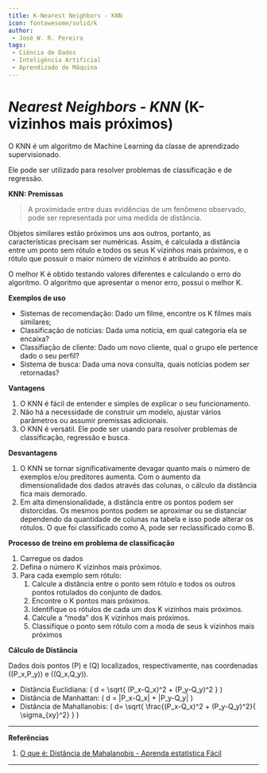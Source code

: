 ```yaml
---
title: K-Nearest Neighbors - KNN
icon: fontawesome/solid/k
author:
 - José W. R. Pereira
tags:
 - Ciência de Dados
 - Inteligência Artificial
 - Aprendizado de Máquina
---
```



# *Nearest Neighbors - KNN* (K-vizinhos mais próximos)

O KNN é um algoritmo de Machine Learning da classe de aprendizado supervisionado. 

Ele pode ser utilizado para resolver problemas de classificação e de regressão.

**KNN: Premissas**
> A proximidade entre duas evidências de um fenômeno observado, pode ser representada por uma medida de distância.

Objetos similares estão próximos uns aos outros, portanto, as características precisam ser numéricas. Assim, é calculada a distância entre um ponto sem rótulo e todos os seus K vizinhos mais próximos, e o rótulo que possuir o maior número de vizinhos é atribuído ao ponto. 

O melhor K é obtido testando valores diferentes e calculando o erro do algoritmo. O algoritmo que apresentar o menor erro, possui o melhor K.


**Exemplos de uso**

- Sistemas de recomendação: Dado um filme, encontre os K filmes mais similares;
- Classificação de notícias: Dada uma notícia, em qual categoria ela se encaixa?
- Classifiação de cliente: Dado um novo cliente, qual o grupo ele pertence dado o seu perfil?
- Sistema de busca: Dada uma nova consulta, quais notícias podem ser retornadas?


**Vantagens**

1. O KNN é fácil de entender e simples de explicar o seu funcionamento.
2. Não há a necessidade de construir um modelo, ajustar vários parâmetros ou assumir premissas adicionais.
3. O KNN é versátil. Ele pode ser usando para resolver problemas de classificação, regressão e busca.


**Desvantagens**

1. O KNN se tornar significativamente devagar quanto mais o número de exemplos e/ou preditores aumenta. Com o aumento da dimensionalidade dos dados através das colunas, o cálculo da distância fica mais demorado.
2. Em alta dimensionalidade, a distância entre os pontos podem ser distorcidas. Os mesmos pontos podem se aproximar ou se distanciar dependendo da quantidade de colunas na tabela e isso pode alterar os rótulos. O que foi classificado como A, pode ser reclassificado como B.


**Processo de treino em problema de classificação**

1. Carregue os dados
2. Defina o número K vizinhos mais próximos.
3. Para cada exemplo sem rótulo:
      1. Calcule a distância entre o ponto sem rótulo e todos os outros pontos rotulados do conjunto de dados.
      2. Encontre o K pontos mais próximos.
      3. Identifique os rótulos de cada um dos K vizinhos mais próximos.
      4. Calcule a “moda” dos K vizinhos mais próximos.
      5. Classifique o ponto sem rótulo com a moda de seus k vizinhos
mais próximos

**Cálculo de Distância**

Dados dois pontos \(P\) e \(Q\) localizados, respectivamente, nas coordenadas \((P_x,P_y)\) e \((Q_x,Q_y)\).

- Distância Euclidiana: \( d = \sqrt{ (P_x-Q_x)^2 + (P_y-Q_y)^2 } \)
- Distância de Manhattan: \( d = |P_x-Q_x| + |P_y-Q_y| \)
- Distância de Mahallanobis: \( d= \sqrt{ \frac{(P_x-Q_x)^2 + (P_y-Q_y)^2}{ \sigma_{xy}^2} } \)

---

**Referências**

1. [O que é: Distância de Mahalanobis - Aprenda estatística Fácil](https://estatisticafacil.org/glossario/o-que-e-distancia-de-mahalanobis/)


---
